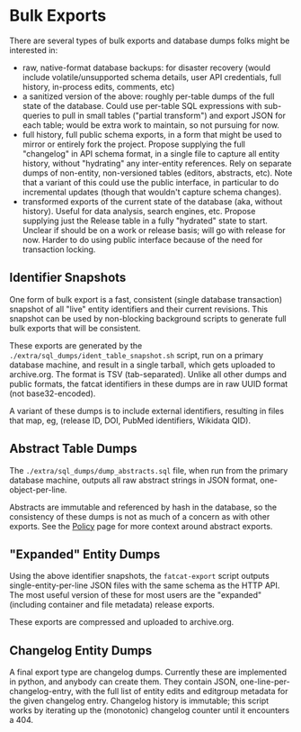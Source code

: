# Bulk Exports

There are several types of bulk exports and database dumps folks might be
interested in:

- raw, native-format database backups: for disaster recovery (would include
  volatile/unsupported schema details, user API credentials, full history,
  in-process edits, comments, etc)
- a sanitized version of the above: roughly per-table dumps of the full state
  of the database. Could use per-table SQL expressions with sub-queries to pull
  in small tables ("partial transform") and export JSON for each table; would
  be extra work to maintain, so not pursuing for now.
- full history, full public schema exports, in a form that might be used to
  mirror or entirely fork the project. Propose supplying the full "changelog"
  in API schema format, in a single file to capture all entity history, without
  "hydrating" any inter-entity references. Rely on separate dumps of
  non-entity, non-versioned tables (editors, abstracts, etc). Note that a
  variant of this could use the public interface, in particular to do
  incremental updates (though that wouldn't capture schema changes).
- transformed exports of the current state of the database (aka, without
  history). Useful for data analysis, search engines, etc. Propose supplying
  just the Release table in a fully "hydrated" state to start. Unclear if
  should be on a work or release basis; will go with release for now. Harder to
  do using public interface because of the need for transaction locking.

## Identifier Snapshots

One form of bulk export is a fast, consistent (single database transaction)
snapshot of all "live" entity identifiers and their current revisions. This
snapshot can be used by non-blocking background scripts to generate full bulk
exports that will be consistent.

These exports are generated by the `./extra/sql_dumps/ident_table_snapshot.sh`
script, run on a primary database machine, and result in a single tarball,
which gets uploaded to archive.org. The format is TSV (tab-separated). Unlike
all other dumps and public formats, the fatcat identifiers in these dumps are
in raw UUID format (not base32-encoded).

A variant of these dumps is to include external identifiers, resulting in files
that map, eg, (release ID, DOI, PubMed identifiers, Wikidata QID).

## Abstract Table Dumps

The `./extra/sql_dumps/dump_abstracts.sql` file, when run from the primary
database machine, outputs all raw abstract strings in JSON format,
one-object-per-line.

Abstracts are immutable and referenced by hash in the database, so the
consistency of these dumps is not as much of a concern as with other exports.
See the [Policy](./policy.md) page for more context around abstract exports.

## "Expanded" Entity Dumps

Using the above identifier snapshots, the `fatcat-export` script outputs
single-entity-per-line JSON files with the same schema as the HTTP API. The
most useful version of these for most users are the "expanded" (including
container and file metadata) release exports.

These exports are compressed and uploaded to archive.org.

## Changelog Entity Dumps

A final export type are changelog dumps. Currently these are implemented in
python, and anybody can create them. They contain JSON,
one-line-per-changelog-entry, with the full list of entity edits and editgroup
metadata for the given changelog entry. Changelog history is immutable; this
script works by iterating up the (monotonic) changelog counter until it
encounters a 404.

